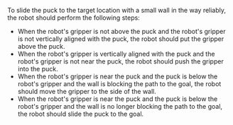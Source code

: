 To slide the puck to the target location with a small wall in the way reliably, the robot should perform the following steps:

- When the robot's gripper is not above the puck and the robot's gripper is not vertically aligned with the puck, the robot should put the gripper above the puck.
- When the robot's gripper is vertically aligned with the puck and the robot's gripper is not near the puck, the robot should push the gripper into the puck.
- When the robot's gripper is near the puck and the puck is below the robot's gripper and the wall is blocking the path to the goal, the robot should move the gripper to the side of the wall.
- When the robot's gripper is near the puck and the puck is below the robot's gripper and the wall is no longer blocking the path to the goal, the robot should slide the puck to the goal.